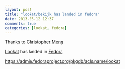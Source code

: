```yaml
---
layout: post
title: "lookat/bekijk has landed in fedora"
date: 2013-05-12 12:37
comments: true
categories: [lookat, fedora] 
---
```


Thanks to <a href="http://cicku.me/">Christopher Meng</a>

<a href="http://www.wagemakers.be/english/programs/lookat">Lookat</a> has landed in <a href="http://www.fedoraproject.org">Fedora</a>.

<a href="https://admin.fedoraproject.org/pkgdb/acls/name/lookat">https://admin.fedoraproject.org/pkgdb/acls/name/lookat</a>
